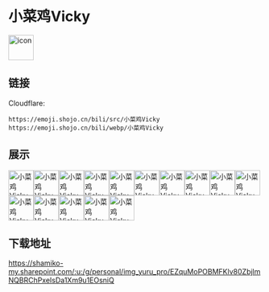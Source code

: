 # 小菜鸡Vicky
<img src="https://emoji.shojo.cn/bili/src/小菜鸡Vicky/icon.png" width="50" height="50" alt="icon">

## 链接
Cloudflare:
```
https://emoji.shojo.cn/bili/src/小菜鸡Vicky
https://emoji.shojo.cn/bili/webp/小菜鸡Vicky
```
## 展示
<img src="https://emoji.shojo.cn/bili/src/小菜鸡Vicky/小菜鸡Vicky-动感.png" width="50" height="50" alt="小菜鸡Vicky-动感"><img src="https://emoji.shojo.cn/bili/src/小菜鸡Vicky/小菜鸡Vicky-光.png" width="50" height="50" alt="小菜鸡Vicky-光"><img src="https://emoji.shojo.cn/bili/src/小菜鸡Vicky/小菜鸡Vicky-波.png" width="50" height="50" alt="小菜鸡Vicky-波"><img src="https://emoji.shojo.cn/bili/src/小菜鸡Vicky/小菜鸡Vicky-这很难评.png" width="50" height="50" alt="小菜鸡Vicky-这很难评"><img src="https://emoji.shojo.cn/bili/src/小菜鸡Vicky/小菜鸡Vicky-老师！.png" width="50" height="50" alt="小菜鸡Vicky-老师！"><img src="https://emoji.shojo.cn/bili/src/小菜鸡Vicky/小菜鸡Vicky-横看.png" width="50" height="50" alt="小菜鸡Vicky-横看"><img src="https://emoji.shojo.cn/bili/src/小菜鸡Vicky/小菜鸡Vicky-看我眼色.png" width="50" height="50" alt="小菜鸡Vicky-看我眼色"><img src="https://emoji.shojo.cn/bili/src/小菜鸡Vicky/小菜鸡Vicky-拿捏.png" width="50" height="50" alt="小菜鸡Vicky-拿捏"><img src="https://emoji.shojo.cn/bili/src/小菜鸡Vicky/小菜鸡Vicky-你刘海没了.png" width="50" height="50" alt="小菜鸡Vicky-你刘海没了"><img src="https://emoji.shojo.cn/bili/src/小菜鸡Vicky/小菜鸡Vicky-呃.png" width="50" height="50" alt="小菜鸡Vicky-呃"><img src="https://emoji.shojo.cn/bili/src/小菜鸡Vicky/小菜鸡Vicky-棒.png" width="50" height="50" alt="小菜鸡Vicky-棒"><img src="https://emoji.shojo.cn/bili/src/小菜鸡Vicky/小菜鸡Vicky-盯.png" width="50" height="50" alt="小菜鸡Vicky-盯"><img src="https://emoji.shojo.cn/bili/src/小菜鸡Vicky/小菜鸡Vicky-紧张.png" width="50" height="50" alt="小菜鸡Vicky-紧张"><img src="https://emoji.shojo.cn/bili/src/小菜鸡Vicky/小菜鸡Vicky-啥.png" width="50" height="50" alt="小菜鸡Vicky-啥"><img src="https://emoji.shojo.cn/bili/src/小菜鸡Vicky/小菜鸡Vicky-戳戳.png" width="50" height="50" alt="小菜鸡Vicky-戳戳">

## 下载地址

https://shamiko-my.sharepoint.com/:u:/g/personal/img_yuru_pro/EZquMoPOBMFKlv80ZbjlmNQBRChPxeIsDa1Xm9u1EOsniQ